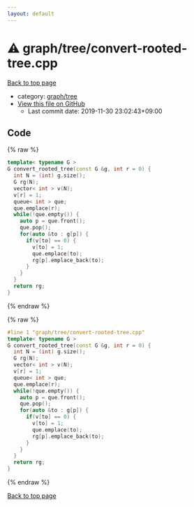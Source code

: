 ```yaml
---
layout: default
---
```


<!-- mathjax config similar to math.stackexchange -->
<script type="text/javascript" async
  src="https://cdnjs.cloudflare.com/ajax/libs/mathjax/2.7.5/MathJax.js?config=TeX-MML-AM_CHTML">
</script>
<script type="text/x-mathjax-config">
  MathJax.Hub.Config({
    TeX: { equationNumbers: { autoNumber: "AMS" }},
    tex2jax: {
      inlineMath: [ ['$','$'] ],
      processEscapes: true
    },
    "HTML-CSS": { matchFontHeight: false },
    displayAlign: "left",
    displayIndent: "2em"
  });
</script>

<script type="text/javascript" src="https://cdnjs.cloudflare.com/ajax/libs/jquery/3.4.1/jquery.min.js"></script>
<script src="https://cdn.jsdelivr.net/npm/jquery-balloon-js@1.1.2/jquery.balloon.min.js" integrity="sha256-ZEYs9VrgAeNuPvs15E39OsyOJaIkXEEt10fzxJ20+2I=" crossorigin="anonymous"></script>
<script type="text/javascript" src="../../../assets/js/copy-button.js"></script>
<link rel="stylesheet" href="../../../assets/css/copy-button.css" />


# :warning: graph/tree/convert-rooted-tree.cpp

<a href="../../../index.html">Back to top page</a>

* category: <a href="../../../index.html#28790b6202284cbbffc9d712b59f4b80">graph/tree</a>
* <a href="{{ site.github.repository_url }}/blob/master/graph/tree/convert-rooted-tree.cpp">View this file on GitHub</a>
    - Last commit date: 2019-11-30 23:02:43+09:00




## Code

<a id="unbundled"></a>
{% raw %}
```cpp
template< typename G >
G convert_rooted_tree(const G &g, int r = 0) {
  int N = (int) g.size();
  G rg(N);
  vector< int > v(N);
  v[r] = 1;
  queue< int > que;
  que.emplace(r);
  while(!que.empty()) {
    auto p = que.front();
    que.pop();
    for(auto &to : g[p]) {
      if(v[to] == 0) {
        v[to] = 1;
        que.emplace(to);
        rg[p].emplace_back(to);
      }
    }
  }
  return rg;
}

```
{% endraw %}

<a id="bundled"></a>
{% raw %}
```cpp
#line 1 "graph/tree/convert-rooted-tree.cpp"
template< typename G >
G convert_rooted_tree(const G &g, int r = 0) {
  int N = (int) g.size();
  G rg(N);
  vector< int > v(N);
  v[r] = 1;
  queue< int > que;
  que.emplace(r);
  while(!que.empty()) {
    auto p = que.front();
    que.pop();
    for(auto &to : g[p]) {
      if(v[to] == 0) {
        v[to] = 1;
        que.emplace(to);
        rg[p].emplace_back(to);
      }
    }
  }
  return rg;
}

```
{% endraw %}

<a href="../../../index.html">Back to top page</a>

